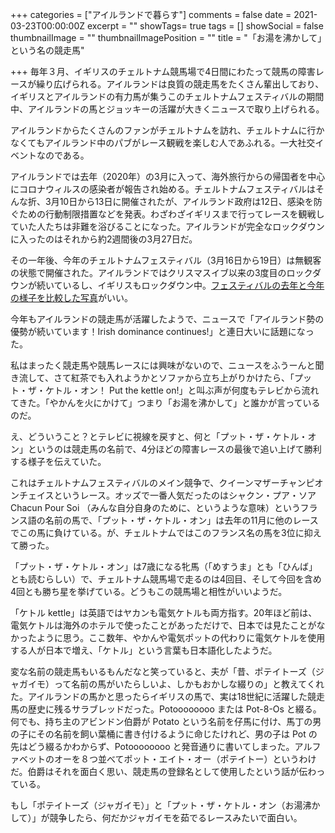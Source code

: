 +++
categories = ["アイルランドで暮らす"]
comments = false
date = 2021-03-23T00:00:00Z
excerpt = ""
showTags= true
tags = []
showSocial = false
thumbnailImage = ""
thumbnailImagePosition = ""
title = "「お湯を沸かして」という名の競走馬"

+++
毎年３月、イギリスのチェルトナム競馬場で4日間にわたって競馬の障害レースが繰り広げられる。アイルランドは良質の競走馬をたくさん輩出しており、イギリスとアイルランドの有力馬が集うこのチェルトナムフェスティバルの期間中、アイルランドの馬とジョッキーの活躍が大きくニュースで取り上げられる。

<!--more-->

アイルランドからたくさんのファンがチェルトナムを訪れ、チェルトナムに行かなくてもアイルランド中のパブがレース観戦を楽しむ人であふれる。一大社交イベントなのである。

アイルランドでは去年（2020年）の3月に入って、海外旅行からの帰国者を中心にコロナウィルスの感染者が報告され始める。チェルトナムフェスティバルはそんな折、3月10日から13日に開催されたが、アイルランド政府は12日、感染を防ぐための行動制限措置などを発表。わざわざイギリスまで行ってレースを観戦していた人たちは非難を浴びることになった。アイルランドが完全なロックダウンに入ったのはそれから約2週間後の3月27日だ。

その一年後、今年のチェルトナムフェスティバル（3月16日から19日）は無観客の状態で開催された。アイルランドではクリスマスイブ以来の3度目のロックダウンが続いているし、イギリスもロックダウン中。[フェスティバルの去年と今年の様子を比較した写真](https://www.theguardian.com/sport/2021/mar/19/the-festival-in-lockdown-cheltenham-2021-a-photo-essay "The Guardian")がいい。

今年もアイルランドの競走馬が活躍したようで、ニュースで「アイルランド勢の優勢が続いています！Irish dominance continues!」と連日大いに話題になった。

私はまったく競走馬や競馬レースには興味がないので、ニュースをふうーんと聞き流して、さて紅茶でも入れようかとソファから立ち上がりかけたら、「プット・ザ・ケトル・オン！ Put the kettle on!」と叫ぶ声が何度もテレビから流れてきた。「やかんを火にかけて」つまり「お湯を沸かして」と誰かが言っているのだ。

え、どういうこと？とテレビに視線を戻すと、何と「プット・ザ・ケトル・オン」というのは競走馬の名前で、4分ほどの障害レースの最後で追い上げて勝利する様子を伝えていた。

これはチェルトナムフェスティバルのメイン競争で、クイーンマザーチャンピオンチェイスというレース。オッズで一番人気だったのはシャクン・プア・ソア Chacun Pour Soi （みんな自分自身のために、というような意味）というフランス語の名前の馬で、「プット・ザ・ケトル・オン」は去年の11月に他のレースでこの馬に負けている。が、チェルトナムではこのフランス名の馬を3位に抑えて勝った。

「プット・ザ・ケトル・オン」は7歳になる牝馬（「めすうま」とも「ひんば」とも読むらしい）で、チェルトナム競馬場で走るのは4回目、そして今回を含め4回とも勝ち星を挙げている。どうもこの競馬場と相性がいいようだ。

「ケトル kettle」は英語ではヤカンも電気ケトルも両方指す。20年ほど前は、電気ケトルは海外のホテルで使ったことがあっただけで、日本では見たことがなかったように思う。ここ数年、やかんや電気ポットの代わりに電気ケトルを使用する人が日本で増え、「ケトル」という言葉も日本語化したようだ。

変な名前の競走馬もいるもんだなと笑っていると、夫が「昔、ポテイトーズ（ジャガイモ）って名前の馬がいたらしいよ、しかもおかしな綴りの」と教えてくれた。アイルランドの馬かと思ったらイギリスの馬で、実は18世紀に活躍した競走馬の歴史に残るサラブレッドだった。Potoooooooo または Pot-8-Os と綴る。何でも、持ち主のアビンドン伯爵が Potato という名前を仔馬に付け、馬丁の男の子にその名前を飼い葉桶に書き付けるように命じたけれど、男の子は Pot の先はどう綴るかわからず、Potoooooooo と発音通りに書いてしまった。アルファベットのオーを８つ並べてポット・エイト・オー（ポテイトー）というわけだ。伯爵はそれを面白く思い、競走馬の登録名として使用したという話が伝わっている。

もし「ポテイトーズ（ジャガイモ）」と「プット・ザ・ケトル・オン（お湯沸かして）」が競争したら、何だかジャガイモを茹でるレースみたいで面白い。